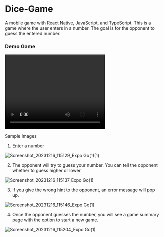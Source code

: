 # Dice-Game
A mobile game with React Native, JavaScript, and TypeScript.
This is a game where the user enters in a number. The goal is for the opponent to guess the entered number.

### Demo Game
 <video width="320" height="240" controls>
  <source src="https://github.com/akohli05/Dice-Game/assets/129328516/aa9ae7d0-a13e-4180-936b-c557f5971c8a" type="video/mp4">
  https://github.com/akohli05/Dice-Game/assets/129328516/aa9ae7d0-a13e-4180-936b-c557f5971c8a
</video> 

Sample Images
1. Enter a number
   
![Screenshot_20231216_115129_Expo Go(1)(1)](https://github.com/akohli05/Dice-Game/assets/129328516/052c595f-5b56-47a3-9249-ffd9f201ab43)

2. The opponent will try to guess your number. You can tell the opponent whether to guess higher or lower.
   
![Screenshot_20231216_115137_Expo Go(1)](https://github.com/akohli05/Dice-Game/assets/129328516/9efba272-b007-4ca6-a614-00020aa9f21b)

3. If you give the wrong hint to the opponent, an error message will pop up.
   
![Screenshot_20231216_115146_Expo Go(1)](https://github.com/akohli05/Dice-Game/assets/129328516/4fee6d2d-3449-4a80-96c0-b02070cd52fc)

4. Once the opponent guesses the number, you will see a game summary page with the option to start a new game.
   
![Screenshot_20231216_115204_Expo Go(1)](https://github.com/akohli05/Dice-Game/assets/129328516/6693a437-f195-4f9e-99a9-d58ad3d9041f)




